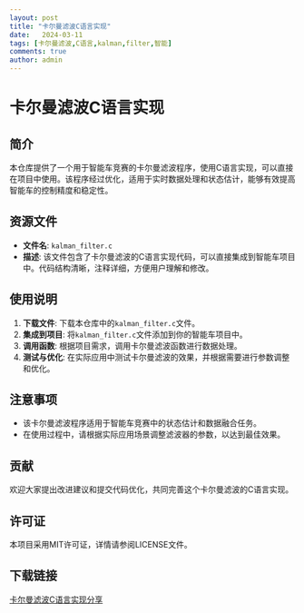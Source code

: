 ```yaml
---
layout: post
title: "卡尔曼滤波C语言实现"
date:   2024-03-11
tags: [卡尔曼滤波,C语言,kalman,filter,智能]
comments: true
author: admin
---
```

# 卡尔曼滤波C语言实现

## 简介

本仓库提供了一个用于智能车竞赛的卡尔曼滤波程序，使用C语言实现，可以直接在项目中使用。该程序经过优化，适用于实时数据处理和状态估计，能够有效提高智能车的控制精度和稳定性。

## 资源文件

- **文件名**: `kalman_filter.c`
- **描述**: 该文件包含了卡尔曼滤波的C语言实现代码，可以直接集成到智能车项目中。代码结构清晰，注释详细，方便用户理解和修改。

## 使用说明

1. **下载文件**: 下载本仓库中的`kalman_filter.c`文件。
2. **集成到项目**: 将`kalman_filter.c`文件添加到你的智能车项目中。
3. **调用函数**: 根据项目需求，调用卡尔曼滤波函数进行数据处理。
4. **测试与优化**: 在实际应用中测试卡尔曼滤波的效果，并根据需要进行参数调整和优化。

## 注意事项

- 该卡尔曼滤波程序适用于智能车竞赛中的状态估计和数据融合任务。
- 在使用过程中，请根据实际应用场景调整滤波器的参数，以达到最佳效果。

## 贡献

欢迎大家提出改进建议和提交代码优化，共同完善这个卡尔曼滤波的C语言实现。

## 许可证

本项目采用MIT许可证，详情请参阅LICENSE文件。

## 下载链接

[卡尔曼滤波C语言实现分享](https://pan.quark.cn/s/c4accdd89ef8)